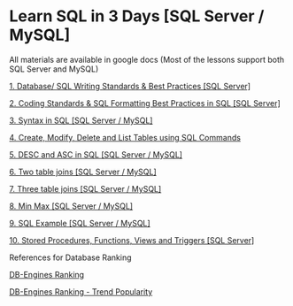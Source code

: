 # Learn SQL in 3 Days [SQL Server / MySQL]
All materials are available in google docs
(Most of the lessons support both SQL Server and MySQL)

[1. Database/ SQL Writing Standards & Best Practices [SQL Server]](https://docs.google.com/document/d/19KFb12PFvnvCchlJvmpYFQ2ZG_Y7yAbQV_w3Uigm3os/edit)

[2. Coding Standards & SQL Formatting Best Practices in SQL [SQL Server]](https://docs.google.com/document/d/1E8izhR904W0goZusIGvLCcKIiH4ZevdG6GCEOIqKTgg/edit)

[3. Syntax in SQL [SQL Server / MySQL]](https://docs.google.com/document/d/1weO_j7fpsPWV27rMB9_oecytd6gk_VTaFwaSKu7QrDI/edit#heading=h.rw0cnaan3ro7)

[4. Create, Modify, Delete and List Tables using SQL Commands](https://docs.google.com/document/d/1rt5CuOVzVkpd74ePm)

[5. DESC and ASC in SQL [SQL Server / MySQL]](https://docs.google.com/document/d/19AR-_RsKK8BM61d5MDhMthYPzO9jPCV5SLjB8Raom6M/edit)

[6. Two table joins [SQL Server / MySQL]](https://docs.google.com/document/d/1hMVjj2EBMvk1zE0bcA5Mb0cdC6QXkqlo_gz2i_lo9w8/edit)

[7. Three table joins [SQL Server / MySQL]](https://docs.google.com/document/d/1Rmua-w8L8Lk3cR-fs8ft8TEkg9VPZMhBd3u-iU-7OrI/edit)

[8. Min Max [SQL Server / MySQL]](https://docs.google.com/document/d/13U2fS-OGMpkIiiu5QQq28lUoMzGitseXE2bcedNZ8tw/edit)

[9. SQL Example [SQL Server / MySQL]](https://docs.google.com/document/d/1E8LnT6bB1XQlwINiz6-ym482kPwMgZ-HAEh1EY9xVbs/edit)

[10. Stored Procedures, Functions, Views and Triggers [SQL Server]](https://docs.google.com/document/d/1ZLLKn6K5fJe6vo1lx-kvIPE78wuW7-6QxGpvjg4rzRg/edit#)


References for Database Ranking

[DB-Engines Ranking](https://db-engines.com/en/ranking)

[DB-Engines Ranking - Trend Popularity](https://db-engines.com/en/ranking_trend)

